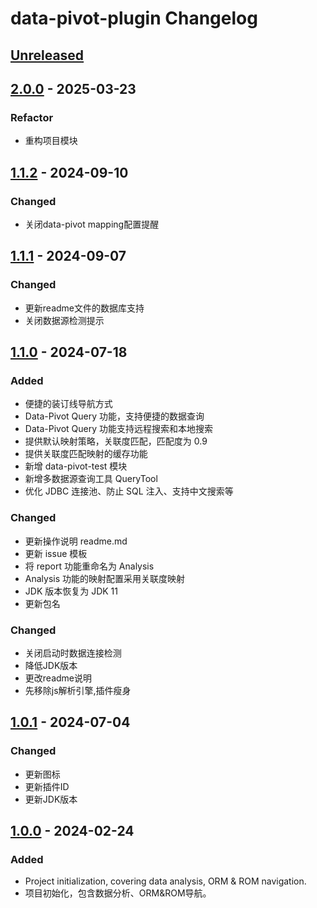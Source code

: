 <!-- Keep a Changelog guide -> https://keepachangelog.com -->

# data-pivot-plugin Changelog

## [Unreleased]

## [2.0.0] - 2025-03-23
### Refactor
- 重构项目模块

## [1.1.2] - 2024-09-10

### Changed
- 关闭data-pivot mapping配置提醒

## [1.1.1] - 2024-09-07

### Changed
- 更新readme文件的数据库支持
- 关闭数据源检测提示


## [1.1.0] - 2024-07-18

### Added
- 便捷的装订线导航方式
- Data-Pivot Query 功能，支持便捷的数据查询
- Data-Pivot Query 功能支持远程搜索和本地搜索
- 提供默认映射策略，关联度匹配，匹配度为 0.9
- 提供关联度匹配映射的缓存功能
- 新增 data-pivot-test 模块
- 新增多数据源查询工具 QueryTool
- 优化 JDBC 连接池、防止 SQL 注入、支持中文搜索等

### Changed

- 更新操作说明 readme.md
- 更新 issue 模板
- 将 report 功能重命名为 Analysis
- Analysis 功能的映射配置采用关联度映射
- JDK 版本恢复为 JDK 11
- 更新包名



### Changed
- 关闭启动时数据连接检测
- 降低JDK版本
- 更改readme说明
- 先移除js解析引擎,插件瘦身

## [1.0.1] - 2024-07-04
### Changed
- 更新图标
- 更新插件ID
- 更新JDK版本

## [1.0.0] - 2024-02-24
### Added
- Project initialization, covering data analysis, ORM & ROM navigation.
- 项目初始化，包含数据分析、ORM&ROM导航。

[Unreleased]: https://github.com/JetBrains/intellij-platform-plugin-template/compare/v2.0.2...HEAD
[2.0.0]: https://github.com/wl2027/runtime-pivot/compare/1.1.2...2.0.0
[1.1.2]: https://github.com/wl2027/runtime-pivot/compare/1.1.1...1.1.2
[1.1.1]: https://github.com/wl2027/runtime-pivot/compare/1.1.0...1.1.1
[1.1.0]: https://github.com/wl2027/runtime-pivot/compare/1.0.1...1.1.0
[1.0.1]: https://github.com/wl2027/runtime-pivot/compare/1.0.0...1.0.1
[1.0.0]: https://github.com/wl2027/runtime-pivot/commits/1.0.0
